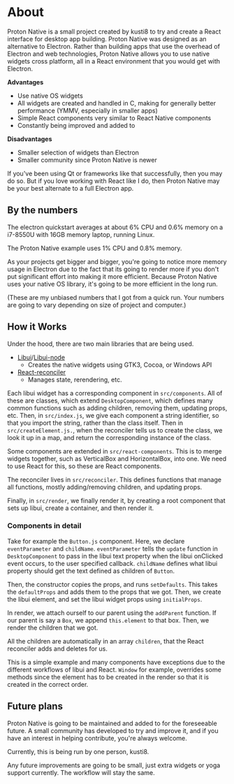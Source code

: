 # About

Proton Native is a small project created by kusti8 to try and create a React interface for desktop app building.
Proton Native was designed as an alternative to Electron. Rather than building apps that use the overhead of Electron and web
technologies, Proton Native allows you to use native widgets cross platform, all in a React environment that you would get with
Electron.

**Advantages**

* Use native OS widgets
* All widgets are created and handled in C, making for generally better performance (YMMV, especially in smaller apps)
* Simple React components very similar to React Native components
* Constantly being improved and added to

**Disadvantages**

* Smaller selection of widgets than Electron
* Smaller community since Proton Native is newer

If you've been using Qt or frameworks like that successfully, then you may do so. But if you love working with React like I do,
then Proton Native may be your best alternate to a full Electron app.

## By the numbers

The electron quickstart averages at about 6% CPU and 0.6% memory on a i7-8550U with 16GB memory laptop, running Linux.

The Proton Native example uses 1% CPU and 0.8% memory.

As your projects get bigger and bigger, you're going to notice more memory usage in Electron due to the fact that its going to render more if you don't put significant effort into making it more efficient. Because Proton Native uses your native OS library, it's going to be more efficient in the long run.

(These are my unbiased numbers that I got from a quick run. Your numbers are going to vary depending on size of project and computer.)

## How it Works

Under the hood, there are two main libraries that are being used.

* [Libui](https://github.com/andlabs/libui)/[Libui-node](https://github.com/parro-it/libui-node)
  * Creates the native widgets using GTK3, Cocoa, or Windows API
* [React-reconciler](https://github.com/facebook/react/tree/master/packages/react-reconciler)
  * Manages state, rerendering, etc.

Each libui widget has a corresponding component in `src/components`. All of these are classes, which extend `DesktopComponent`,
which defines many common functions such as adding children, removing them, updating props, etc. Then, in `src/index.js`, we give
each component a string identifier, so that you import the string, rather than the class itself. Then in `src/createElement.js.`,
when the reconciler tells us to create the class, we look it up in a map, and return the corresponding instance of the class.

Some components are extended in `src/react-components`. This is to merge widgets together, such as VerticalBox and HorizontalBox,
into one. We need to use React for this, so these are React components.

The reconciler lives in `src/reconciler`. This defines functions that manage all functions, mostly adding/removing children, and updating
props.

Finally, in `src/render`, we finally render it, by creating a root component that sets up libui, create a container, and then render it.

### Components in detail

Take for example the `Button.js` component. Here, we declare `eventParameter` and `childName`. `eventParameter` tells the `update` function in `DesktopComponent` to pass in the libui text property when the libui onClicked event occurs, to the user specified callback. `childName` defines what libui property should get the text defined as children of `Button`.

Then, the constructor copies the props, and runs `setDefaults`. This takes the `defaultProps` and adds them to the props that we got. Then, we create the libui element, and set the libui widget props using `initialProps`.

In render, we attach ourself to our parent using the `addParent` function. If our parent is say a `Box`, we append `this.element` to that box. Then, we render the children that we got.

All the children are automatically in an array `children`, that the React reconciler adds and deletes for us.

This is a simple example and many components have exceptions due to the different workflows of libui and React. `Window` for example, overrides some methods since the element has to be created in the render so that it is created in the correct order.

## Future plans

Proton Native is going to be maintained and added to for the foreseeable future. A small community has developed to try and improve it, and if you have an interest in helping contribute, you're always welcome.

Currently, this is being run by one person, kusti8.

Any future improvements are going to be small, just extra widgets or yoga support currently. The workflow will stay the same.
